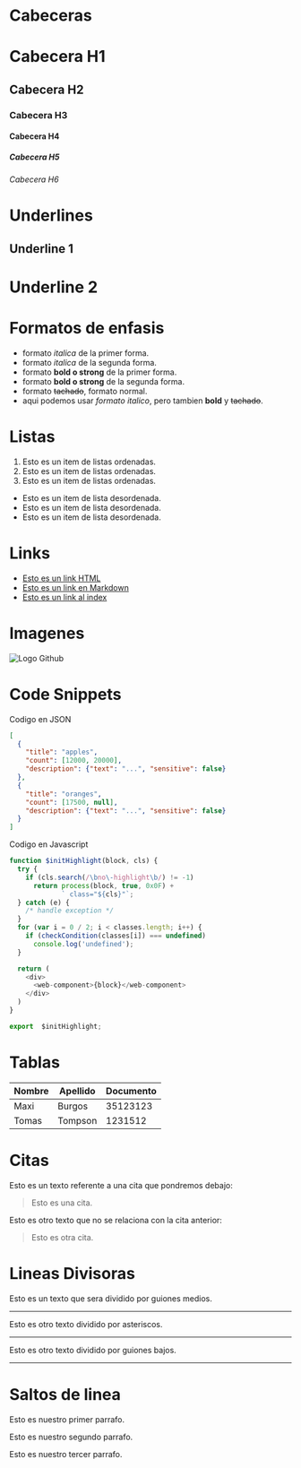 # Cabeceras
# Cabecera H1
## Cabecera H2
### Cabecera H3
#### Cabecera H4
##### Cabecera H5
###### Cabecera H6

# Underlines
Underline 1
-----------

Underline 2
===========

# Formatos de enfasis
- formato *italica* de la primer forma.
- formato _italica_ de la segunda forma.
- formato **bold o strong** de la primer forma.
- formato __bold o strong__ de la segunda forma.
- formato ~~tachado~~, formato normal.
- aqui podemos usar *formato italico*, pero tambien **bold** y ~~tachado~~.

# Listas
1. Esto es un item de listas ordenadas.
2. Esto es un item de listas ordenadas.
3. Esto es un item de listas ordenadas.
- Esto es un item de lista desordenada.
- Esto es un item de lista desordenada.
- Esto es un item de lista desordenada.

# Links
- <a href="http://www.google.com">Esto es un link HTML</a>
- [Esto es un link en Markdown](http://www.google.com)
- [Esto es un link al index](index.html)

# Imagenes
![Logo Github](https://www.oomnitza.com/wp-content/uploads/2022/06/github-logo.png)

# Code Snippets
Codigo en JSON
```JSON
[
  {
    "title": "apples",
    "count": [12000, 20000],
    "description": {"text": "...", "sensitive": false}
  },
  {
    "title": "oranges",
    "count": [17500, null],
    "description": {"text": "...", "sensitive": false}
  }
]
```
Codigo en Javascript
```Javascript
function $initHighlight(block, cls) {
  try {
    if (cls.search(/\bno\-highlight\b/) != -1)
      return process(block, true, 0x0F) +
             ` class="${cls}"`;
  } catch (e) {
    /* handle exception */
  }
  for (var i = 0 / 2; i < classes.length; i++) {
    if (checkCondition(classes[i]) === undefined)
      console.log('undefined');
  }

  return (
    <div>
      <web-component>{block}</web-component>
    </div>
  )
}

export  $initHighlight;
```

# Tablas
| Nombre | Apellido | Documento |
| ------ | -------- | --------- |
| Maxi   | Burgos   | 35123123  |
| Tomas  | Tompson  | 1231512   |

# Citas
Esto es un texto referente a una cita que pondremos debajo:
> Esto es una cita.

Esto es otro texto que no se relaciona con la cita anterior:
> Esto es otra cita.

# Lineas Divisoras
Esto es un texto que sera dividido por guiones medios.

---
Esto es otro texto dividido por asteriscos.

***

Esto es otro texto dividido por guiones bajos.

___

# Saltos de linea
Esto es nuestro primer parrafo.

Esto es nuestro segundo parrafo.

Esto es nuestro tercer parrafo.